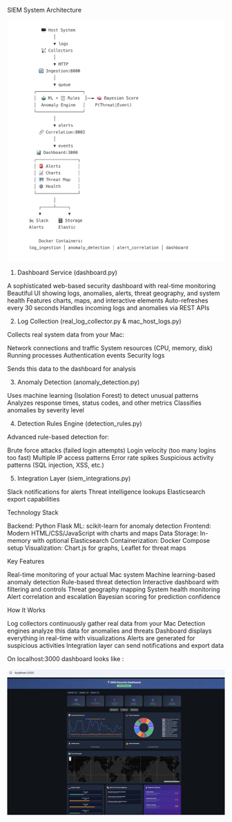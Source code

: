 SIEM System Architecture

<img width="600" alt="image" src="https://github.com/Shoyaib-Hossain/AI-Siem/blob/main/Image%2029-05-2025%20at%2020.03.jpeg" />


1. Dashboard Service (dashboard.py)

A sophisticated web-based security dashboard with real-time monitoring
Beautiful UI showing logs, anomalies, alerts, threat geography, and system health
Features charts, maps, and interactive elements
Auto-refreshes every 30 seconds
Handles incoming logs and anomalies via REST APIs

2. Log Collection (real_log_collector.py & mac_host_logs.py)

Collects real system data from your Mac:

Network connections and traffic
System resources (CPU, memory, disk)
Running processes
Authentication events
Security logs


Sends this data to the dashboard for analysis

3. Anomaly Detection (anomaly_detection.py)

Uses machine learning (Isolation Forest) to detect unusual patterns
Analyzes response times, status codes, and other metrics
Classifies anomalies by severity level

4. Detection Rules Engine (detection_rules.py)

Advanced rule-based detection for:

Brute force attacks (failed login attempts)
Login velocity (too many logins too fast)
Multiple IP access patterns
Error rate spikes
Suspicious activity patterns (SQL injection, XSS, etc.)



5. Integration Layer (siem_integrations.py)

Slack notifications for alerts
Threat intelligence lookups
Elasticsearch export capabilities

Technology Stack

Backend: Python Flask
ML: scikit-learn for anomaly detection
Frontend: Modern HTML/CSS/JavaScript with charts and maps
Data Storage: In-memory with optional Elasticsearch
Containerization: Docker Compose setup
Visualization: Chart.js for graphs, Leaflet for threat maps

Key Features

Real-time monitoring of your actual Mac system
Machine learning-based anomaly detection
Rule-based threat detection
Interactive dashboard with filtering and controls
Threat geography mapping
System health monitoring
Alert correlation and escalation
Bayesian scoring for prediction confidence

How It Works

Log collectors continuously gather real data from your Mac
Detection engines analyze this data for anomalies and threats
Dashboard displays everything in real-time with visualizations
Alerts are generated for suspicious activities
Integration layer can send notifications and export data



On localhost:3000 dashboard looks like :

<img width="600" alt="image" src="https://github.com/Shoyaib-Hossain/AI-Siem/blob/main/Image%2029-05-2025%20at%2014.18.jpeg" />


